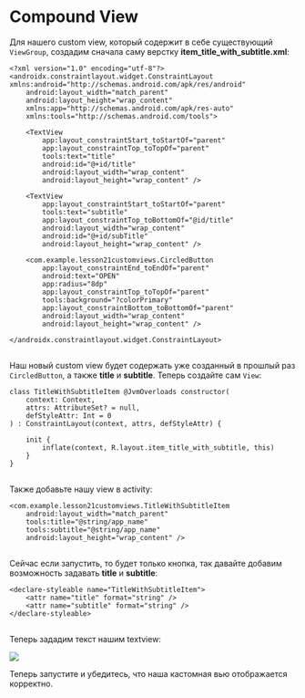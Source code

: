# Compound View

Для нашего custom view, который содержит в себе существующий `ViewGroup`, создадим сначала саму верстку **item\_title\_with\_subtitle.xml**:

```
<?xml version="1.0" encoding="utf-8"?>
<androidx.constraintlayout.widget.ConstraintLayout xmlns:android="http://schemas.android.com/apk/res/android"
    android:layout_width="match_parent"
    android:layout_height="wrap_content"
    xmlns:app="http://schemas.android.com/apk/res-auto"
    xmlns:tools="http://schemas.android.com/tools">

    <TextView
        app:layout_constraintStart_toStartOf="parent"
        app:layout_constraintTop_toTopOf="parent"
        tools:text="title"
        android:id="@+id/title"
        android:layout_width="wrap_content"
        android:layout_height="wrap_content" />

    <TextView
        app:layout_constraintStart_toStartOf="parent"
        tools:text="subtitle"
        app:layout_constraintTop_toBottomOf="@id/title"
        android:layout_width="wrap_content"
        android:id="@+id/subTitle"
        android:layout_height="wrap_content" />

    <com.example.lesson21customviews.CircledButton
        app:layout_constraintEnd_toEndOf="parent"
        android:text="OPEN"
        app:radius="8dp"
        app:layout_constraintTop_toTopOf="parent"
        tools:background="?colorPrimary"
        app:layout_constraintBottom_toBottomOf="parent"
        android:layout_width="wrap_content"
        android:layout_height="wrap_content" />

</androidx.constraintlayout.widget.ConstraintLayout>
```

![](data:image/gif;base64,R0lGODlhAQABAPABAP///wAAACH5BAEKAAAALAAAAAABAAEAAAICRAEAOw==)![](data:image/gif;base64,R0lGODlhAQABAPABAP///wAAACH5BAEKAAAALAAAAAABAAEAAAICRAEAOw== "Click and drag to move")

Наш новый custom view будет содержать уже созданный в прошлый раз `CircledButton`, а также **title** и **subtitle**. Теперь создайте сам `View`:

```
class TitleWithSubtitleItem @JvmOverloads constructor(
    context: Context,
    attrs: AttributeSet? = null,
    defStyleAttr: Int = 0
) : ConstraintLayout(context, attrs, defStyleAttr) {

    init {
        inflate(context, R.layout.item_title_with_subtitle, this)
    }
}
```

![](data:image/gif;base64,R0lGODlhAQABAPABAP///wAAACH5BAEKAAAALAAAAAABAAEAAAICRAEAOw==)![](data:image/gif;base64,R0lGODlhAQABAPABAP///wAAACH5BAEKAAAALAAAAAABAAEAAAICRAEAOw== "Click and drag to move")

Также добавьте нашу view в activity:

```
<com.example.lesson21customviews.TitleWithSubtitleItem
    android:layout_width="match_parent"
    tools:title="@string/app_name"
    tools:subtitle="@string/app_name"
    android:layout_height="wrap_content" />
```

![](data:image/gif;base64,R0lGODlhAQABAPABAP///wAAACH5BAEKAAAALAAAAAABAAEAAAICRAEAOw==)![](data:image/gif;base64,R0lGODlhAQABAPABAP///wAAACH5BAEKAAAALAAAAAABAAEAAAICRAEAOw== "Click and drag to move")

Сейчас если запустить, то будет только кнопка, так давайте добавим возможность задавать **title** и **subtitle**:

```
<declare-styleable name="TitleWithSubtitleItem">
    <attr name="title" format="string" />
    <attr name="subtitle" format="string" />
</declare-styleable>
```

![](data:image/gif;base64,R0lGODlhAQABAPABAP///wAAACH5BAEKAAAALAAAAAABAAEAAAICRAEAOw==)![](data:image/gif;base64,R0lGODlhAQABAPABAP///wAAACH5BAEKAAAALAAAAAABAAEAAAICRAEAOw== "Click and drag to move")

Теперь зададим текст нашим textview:

![](https://ucarecdn.com/79cf6262-f311-49b6-92fb-a47c74bee05a/)![](data:image/gif;base64,R0lGODlhAQABAPABAP///wAAACH5BAEKAAAALAAAAAABAAEAAAICRAEAOw== "Click and drag to move")

Теперь запустите и убедитесь, что наша кастомная вью отображается корректно.
